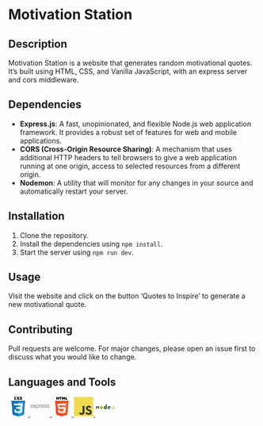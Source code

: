 # Motivation Station

## Description

Motivation Station is a website that generates random motivational quotes. It’s built using HTML, CSS, and Vanilla JavaScript, with an express server and cors middleware.

## Dependencies

- **Express.js**: A fast, unopinionated, and flexible Node.js web application framework. It provides a robust set of features for web and mobile applications.
- **CORS (Cross-Origin Resource Sharing)**: A mechanism that uses additional HTTP headers to tell browsers to give a web application running at one origin, access to selected resources from a different origin.
- **Nodemon**: A utility that will monitor for any changes in your source and automatically restart your server.

## Installation

1. Clone the repository.
2. Install the dependencies using `npm install`.
3. Start the server using `npm run dev`.

## Usage

Visit the website and click on the button ‘Quotes to Inspire’ to generate a new motivational quote.

## Contributing
Pull requests are welcome. For major changes, please open an issue first to discuss what you would like to change.

## Languages and Tools
<p> <a href="https://www.w3schools.com/css/" target="_blank" rel="noreferrer"> <img src="https://raw.githubusercontent.com/devicons/devicon/master/icons/css3/css3-original-wordmark.svg" alt="css3" width="40" height="40"/> </a> <a href="https://expressjs.com" target="_blank" rel="noreferrer"> <img src="https://raw.githubusercontent.com/devicons/devicon/master/icons/express/express-original-wordmark.svg" alt="express" width="40" height="40"/> </a> <a href="https://www.w3.org/html/" target="_blank" rel="noreferrer"> <img src="https://raw.githubusercontent.com/devicons/devicon/master/icons/html5/html5-original-wordmark.svg" alt="html5" width="40" height="40"/> </a> <a href="https://developer.mozilla.org/en-US/docs/Web/JavaScript" target="_blank" rel="noreferrer"> <img src="https://raw.githubusercontent.com/devicons/devicon/master/icons/javascript/javascript-original.svg" alt="javascript" width="40" height="40"/> </a> <a href="https://nodejs.org" target="_blank" rel="noreferrer"> <img src="https://raw.githubusercontent.com/devicons/devicon/master/icons/nodejs/nodejs-original-wordmark.svg" alt="nodejs" width="40" height="40"/> </a> </p>
